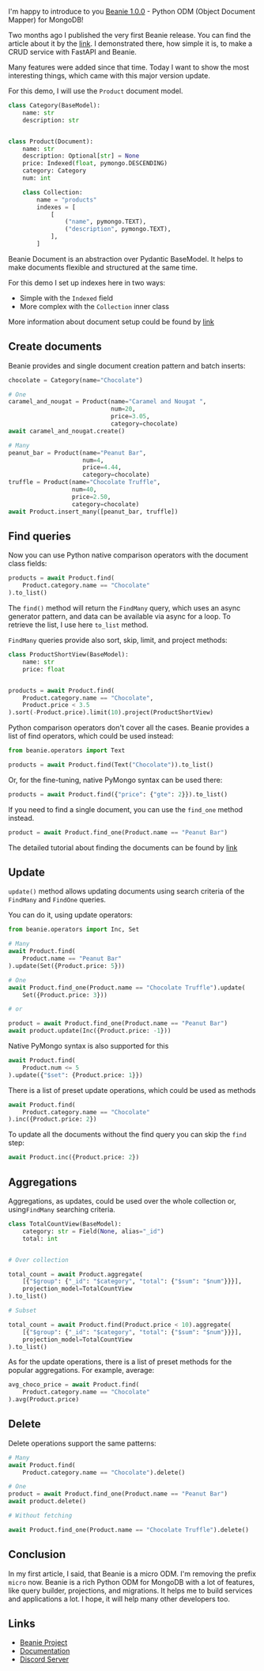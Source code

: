 I'm happy to introduce to you [Beanie 1.0.0](https://github.com/roman-right/beanie) - Python ODM (Object Document
Mapper) for MongoDB!

Two months ago I published the very first Beanie release. You can find the article about it by the [link](https://dev.to/romanright/announcing-beanie-mongodb-odm-56e). I demonstrated there, how simple it is, to make a CRUD service with FastAPI and Beanie.  

Many features were added since that time. Today I want to show the most interesting things, which
came with this major version update.

For this demo, I will use the `Product` document model.

```python
class Category(BaseModel):
    name: str
    description: str


class Product(Document):
    name: str
    description: Optional[str] = None
    price: Indexed(float, pymongo.DESCENDING)
    category: Category
    num: int

    class Collection:
        name = "products"
        indexes = [
            [
                ("name", pymongo.TEXT),
                ("description", pymongo.TEXT),
            ],
        ]
```

Beanie Document is an abstraction over Pydantic BaseModel. It helps to make documents flexible and structured at the same time.

For this demo I set up indexes here in two ways:

- Simple with the `Indexed` field
- More complex with the `Collection` inner class

More information about document setup could be found by [link](https://roman-right.github.io/beanie/tutorial/install/)

## Create documents

Beanie provides and single document creation pattern and batch inserts:

```python
chocolate = Category(name="Chocolate")

# One
caramel_and_nougat = Product(name="Caramel and Nougat ", 
                             num=20,
                             price=3.05,
                             category=chocolate)
await caramel_and_nougat.create()

# Many
peanut_bar = Product(name="Peanut Bar", 
                     num=4, 
                     price=4.44,
                     category=chocolate)
truffle = Product(name="Chocolate Truffle", 
                  num=40, 
                  price=2.50,
                  category=chocolate)
await Product.insert_many([peanut_bar, truffle])
```

## Find queries

Now you can use Python native comparison operators with the document class
fields:

```python
products = await Product.find(
    Product.category.name == "Chocolate"
).to_list()
```

The `find()` method will return the `FindMany` query, which uses an async generator pattern, and data can be available via async for a loop. To retrieve the list, I use here `to_list` method.

`FindMany` queries provide also sort, skip, limit, and project methods:

```python
class ProductShortView(BaseModel):
    name: str
    price: float


products = await Product.find(
    Product.category.name == "Chocolate",
    Product.price < 3.5
).sort(-Product.price).limit(10).project(ProductShortView)

```

Python comparison operators don't cover all the cases. Beanie provides a list
of find operators, which could be used instead:

```python
from beanie.operators import Text

products = await Product.find(Text("Chocolate")).to_list()
```

Or, for the fine-tuning, native PyMongo syntax can be used there:

 ```python
products = await Product.find({"price": {"gte": 2}}).to_list()
```

If you need to find a single document, you can use the `find_one` method instead.

```python
product = await Product.find_one(Product.name == "Peanut Bar")
```

The detailed tutorial about finding the documents can be found by [link](https://roman-right.github.io/beanie/tutorial/find/)

## Update

`update()` method allows updating documents using search criteria of the `FindMany` and `FindOne` queries.

You can do it, using update operators:

```python
from beanie.operators import Inc, Set

# Many
await Product.find(
    Product.name == "Peanut Bar"
).update(Set({Product.price: 5}))

# One
await Product.find_one(Product.name == "Chocolate Truffle").update(
    Set({Product.price: 3}))

# or

product = await Product.find_one(Product.name == "Peanut Bar")
await product.update(Inc({Product.price: -1}))
```

Native PyMongo syntax is also supported for this

```python
await Product.find(
    Product.num <= 5
).update({"$set": {Product.price: 1}})

```

There is a list of preset update operations, which could be used as methods

```python
await Product.find(
    Product.category.name == "Chocolate"
).inc({Product.price: 2})
```

To update all the documents without the find query you can skip the `find` step:

```python
await Product.inc({Product.price: 2})
```

## Aggregations

Aggregations, as updates, could be used over the whole collection or, using`FindMany` searching criteria.

```python
class TotalCountView(BaseModel):
    category: str = Field(None, alias="_id")
    total: int


# Over collection

total_count = await Product.aggregate(
    [{"$group": {"_id": "$category", "total": {"$sum": "$num"}}}],
    projection_model=TotalCountView
).to_list()

# Subset

total_count = await Product.find(Product.price < 10).aggregate(
    [{"$group": {"_id": "$category", "total": {"$sum": "$num"}}}],
    projection_model=TotalCountView
).to_list()
```

As for the update operations, there is a list of preset methods for the popular aggregations. For example, average:

```python
avg_choco_price = await Product.find(
    Product.category.name == "Chocolate"
).avg(Product.price)
```

## Delete

Delete operations support the same patterns:

```python
# Many
await Product.find(
    Product.category.name == "Chocolate").delete()

# One
product = await Product.find_one(Product.name == "Peanut Bar")
await product.delete()

# Without fetching

await Product.find_one(Product.name == "Chocolate Truffle").delete()
```

## Conclusion

In my first article, I said, that Beanie is a micro ODM. I'm removing the prefix `micro` now. Beanie is a rich Python ODM for MongoDB with a lot of features, like query builder, projections, and migrations. It helps me to build services and applications a lot. I hope, it will help many other developers too.

## Links

- [Beanie Project](https://github.com/roman-right/beanie)
- [Documentation](https://roman-right.github.io/beanie/)
- [Discord Server](https://discord.gg/ZTTnM7rMaz)